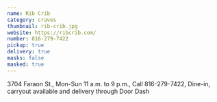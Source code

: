```yaml
---
name: Rib Crib
category: craves
thumbnail: rib-crib.jpg
website: https://ribcrib.com/
number: 816-279-7422
pickup: true
delivery: true
masks: false
masked: true
---
```

3704 Faraon St., Mon-Sun 11 a.m. to 9 p.m., Call 816-279-7422, Dine-in, carryout available and delivery through Door Dash